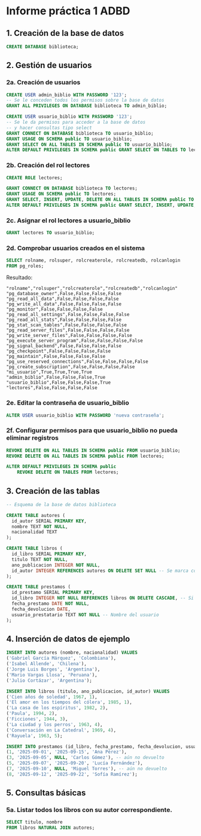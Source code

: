# Informe práctica 1 ADBD

## 1. Creación de la base de datos

```sql
CREATE DATABASE biblioteca;
```

## 2. Gestión de usuarios

### 2a. Creación de usuarios

```sql
CREATE USER admin_biblio WITH PASSWORD '123';
-- Se le conceden todos los permisos sobre la base de datos
GRANT ALL PRIVILEGES ON DATABASE biblioteca TO admin_biblio;

CREATE USER usuario_biblio WITH PASSWORD '123';
-- Se le da permisos para acceder a la base de datos
-- y hacer consultas tipo select
GRANT CONNECT ON DATABASE biblioteca TO usuario_biblio;
GRANT USAGE ON SCHEMA public TO usuario_biblio;
GRANT SELECT ON ALL TABLES IN SCHEMA public TO usuario_biblio;
ALTER DEFAULT PRIVILEGES IN SCHEMA public GRANT SELECT ON TABLES TO lectores;
```

### 2b. Creación del rol lectores

```sql
CREATE ROLE lectores;

GRANT CONNECT ON DATABASE biblioteca TO lectores;
GRANT USAGE ON SCHEMA public TO lectores;
GRANT SELECT, INSERT, UPDATE, DELETE ON ALL TABLES IN SCHEMA public TO lectores;
ALTER DEFAULT PRIVILEGES IN SCHEMA public GRANT SELECT, INSERT, UPDATE, DELETE ON TABLES TO lectores;
```

### 2c. Asignar el rol lectores a usuario_biblio

```sql
GRANT lectores TO usuario_biblio;
```

### 2d. Comprobar usuarios creados en el sistema

```sql
SELECT rolname, rolsuper, rolcreaterole, rolcreatedb, rolcanlogin
FROM pg_roles;
```

Resultado:

```csv
"rolname","rolsuper","rolcreaterole","rolcreatedb","rolcanlogin"
"pg_database_owner",False,False,False,False
"pg_read_all_data",False,False,False,False
"pg_write_all_data",False,False,False,False
"pg_monitor",False,False,False,False
"pg_read_all_settings",False,False,False,False
"pg_read_all_stats",False,False,False,False
"pg_stat_scan_tables",False,False,False,False
"pg_read_server_files",False,False,False,False
"pg_write_server_files",False,False,False,False
"pg_execute_server_program",False,False,False,False
"pg_signal_backend",False,False,False,False
"pg_checkpoint",False,False,False,False
"pg_maintain",False,False,False,False
"pg_use_reserved_connections",False,False,False,False
"pg_create_subscription",False,False,False,False
"mi_usuario",True,True,True,True
"admin_biblio",False,False,False,True
"usuario_biblio",False,False,False,True
"lectores",False,False,False,False
```

### 2e. Editar la contraseña de usuario_biblio

```sql
ALTER USER usuario_biblio WITH PASSWORD 'nueva contraseña';
```

### 2f. Configurar permisos para que usuario_biblio no pueda eliminar registros

```sql
REVOKE DELETE ON ALL TABLES IN SCHEMA public FROM usuario_biblio;
REVOKE DELETE ON ALL TABLES IN SCHEMA public FROM lectores;

ALTER DEFAULT PRIVILEGES IN SCHEMA public
    REVOKE DELETE ON TABLES FROM lectores;
```

## 3. Creación de las tablas

```sql
-- Esquema de la base de datos biblioteca

CREATE TABLE autores (
  id_autor SERIAL PRIMARY KEY,
  nombre TEXT NOT NULL,
  nacionalidad TEXT
);

CREATE TABLE libros (
  id_libro SERIAL PRIMARY KEY,
  titulo TEXT NOT NULL,
  ano_publicacion INTEGER NOT NULL,
  id_autor INTEGER REFERENCES autores ON DELETE SET NULL -- Se marca como autor desconocido si se elimina la relacion
);

CREATE TABLE prestamos (
  id_prestamo SERIAL PRIMARY KEY,
  id_libro INTEGER NOT NULL REFERENCES libros ON DELETE CASCADE, -- Si se elimina un libro, tambien todos los prestamos relacionados a el
  fecha_prestamo DATE NOT NULL,
  fecha_devolucion DATE,
  usuario_prestatario TEXT NOT NULL -- Nombre del usuario
);
```

## 4. Inserción de datos de ejemplo

```sql
INSERT INTO autores (nombre, nacionalidad) VALUES
('Gabriel García Márquez', 'Colombiana'),
('Isabel Allende', 'Chilena'),
('Jorge Luis Borges', 'Argentina'),
('Mario Vargas Llosa', 'Peruana'),
('Julio Cortázar', 'Argentina');

INSERT INTO libros (titulo, ano_publicacion, id_autor) VALUES
('Cien años de soledad', 1967, 1),
('El amor en los tiempos del cólera', 1985, 1),
('La casa de los espíritus', 1982, 2),
('Paula', 1994, 2),
('Ficciones', 1944, 3),
('La ciudad y los perros', 1963, 4),
('Conversación en La Catedral', 1969, 4),
('Rayuela', 1963, 5);

INSERT INTO prestamos (id_libro, fecha_prestamo, fecha_devolucion, usuario_prestatario) VALUES
(1, '2025-09-01', '2025-09-15', 'Ana Pérez'),
(3, '2025-09-05', NULL, 'Carlos Gómez'), -- aún no devuelto
(5, '2025-09-07', '2025-09-20', 'Lucía Fernández'),
(7, '2025-09-10', NULL, 'Miguel Torres'), -- aún no devuelto
(8, '2025-09-12', '2025-09-22', 'Sofía Ramírez');
```

## 5. Consultas básicas

### 5a. Listar todos los libros con su autor correspondiente.

```sql
SELECT titulo, nombre
FROM libros NATURAL JOIN autores;
```
